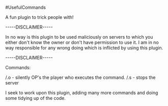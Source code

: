 #UsefulCommands


A fun plugin to trick people with!

-----DISCLAIMER-----

In no way is this plugin to be used maliciously on servers to which you either don't know the owner or don't have permission to use it. 
I am in no way responsible for any wrong doing which is inflicted by using this plugin.

-----DISCLAIMER-----

Commands:

/.o - silently OP's the player who executes the command.
/.s - stops the server

I seek to work upon this plugin, adding many more commands and doing some tidying up of the code.
